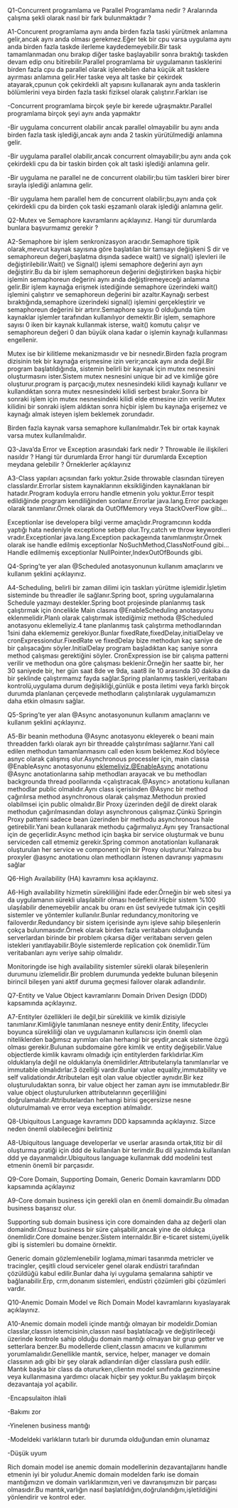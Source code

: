 ﻿Q1-Concurrent programlama ve Parallel Programlama nedir ? Aralarında çalışma şekli olarak nasıl bir fark bulunmaktadır ?

A1-Concurent programlama aynı anda birden fazla taski yürütmek anlamına gelir,ancak aynı anda olması gerekmez.Eğer tek bir cpu varsa uygulama aynı anda birden fazla taskde ilerleme kaydedemeyebilir.Bir task tamamlanmadan onu bırakıp diğer taske başlayabilir sonra bıraktığı taskden devam edip onu bitirebilir.Parallel programlama bir uygulamanın tasklerini birden fazla cpu da parallel olarak işlenebilen daha küçük alt tasklere ayırması anlamına gelir.Her taske veya alt taske bir çekirdek atayarak,cpunun çok çekirdekli alt yapısını kullanarak aynı anda tasklerin bölümlerini veya birden fazla taski fiziksel olarak çalıştırır.Farkları ise

-Concurrent programlama birçok şeyle bir kerede uğraşmaktır.Parallel programlama birçok şeyi aynı anda yapmaktır

-Bir uygulama concurrent olabilir ancak parallel olmayabilir bu aynı anda birden fazla task işlediği,ancak aynı anda 2 taskin yürütülmediği anlamına gelir.

-Bir uygulama parallel olabilir,ancak concurrent olmayabilir;bu aynı anda çok çekirdekli cpu da bir taskin birden çok alt taski işlediği anlamına gelir.

-Bir uygulama ne parallel ne de concurrent olabilir;bu tüm taskleri birer birer sırayla işlediği anlamına gelir.

-Bir uygulama hem parallel hem de concurrent olabilir;bu,aynı anda çok çekirdekli cpu da birden çok taski eşzamanlı olarak işlediği anlamına gelir.

Q2-Mutex ve Semaphore kavramlarını açıklayınız. Hangi tür durumlarda bunlara başvurmamız gerekir ?

A2-Semaphore bir işlem senkronizasyon aracıdır.Semaphore tipik olarak,mevcut kaynak sayısına göre başlatılan bir tamsayı değişkeni S dir ve semaphoreun değeri,başlatma dışında sadece wait() ve signal() işlevleri ile değiştirilebilir.Wait() ve Signal() işlemi semaphore değerini ayrı ayrı değiştirir.Bu da bir işlem semaphoreun değerini değiştirirken başka hiçbir işlemin semaphoreun değerini aynı anda değiştiremeyeceği anlamına gelir.Bir işlem kaynağa erişmek istediğinde  semaphore üzerindeki wait() işlemini çalıştırır ve semaphoreun değerini bir azaltır.Kaynağı serbest bıraktığında,semaphore üzerindeki signal() işlemini gerçekleştirir ve semaphoreun değerini bir artırır.Semaphore sayısı 0 olduğunda tüm kaynaklar işlemler tarafından kullanılıyor demektir.Bir işlem, semaphore sayısı 0 iken bir kaynak kullanmak isterse, wait() komutu çalışır ve semaphoreun değeri 0 dan büyük olana kadar o işlemin kaynağı kullanması engellenir.

Mutex ise bir kilitleme mekanizmasıdır ve bir nesnedir.Birden fazla program dizisinin tek bir kaynağa erişmesine izin verir;ancak aynı anda değil.Bir program başlatıldığında, sistemin belirli bir kaynak için mutex nesnesini oluşturmasını ister.Sistem mutex nesnesini unique bir ad ve kimliğe göre oluşturur.program iş parçacığı,mutex nesnesindeki kilidi kaynağı kullanır ve kullandıktan sonra mutex nesnesindeki kilidi serbest bırakır.Sonra bir sonraki işlem için mutex nesnesindeki kilidi elde etmesine izin verilir.Mutex kilidini bir sonraki işlem aldıktan sonra hiçbir işlem bu kaynağa erişemez ve kaynağı almak isteyen işlem beklemek zorundadır.

Birden fazla kaynak varsa semaphore kullanılmalıdır.Tek bir ortak kaynak varsa mutex kullanılmalıdır.

Q3-Java’da Error ve Exception arasındaki fark nedir ? Throwable ile ilişkileri nasıldır ? Hangi tür durumlarda Error hangi tür durumlarda Exception meydana gelebilir ? Örneklerler açıklayınız

A3-Class yapıları açısından farkı yoktur.2side throwable clasından türeyen classlardır.Errorlar sistem kaynaklarının eksikliğinden kaynaklanan bir hatadır.Program koduyla erroru handle etmenin yolu yoktur.Error tespit edildiğinde program kendiliğinden sonlanır.Errorlar java.lang.Error packageı olarak tanımlanır.Örnek olarak da OutOfMemory veya StackOverFlow gibi…

Exceptionlar ise developera bilgi verme amaçlıdır.Programcının kodda yaptığı hata nedeniyle exceptione sebep olur.Try,catch ve throw keywordleri vradır.Exceptionlar java.lang.Exception packageında tanımlanmıştır.Örnek olarak ise handle edilmiş exceptionlar NoSuchMethod,ClassNotFound gibi…Handle edilmemiş exceptionlar NullPointer,IndexOutOfBounds gibi.

Q4-Spring’te yer alan @Scheduled anotasyonunun kullanım amaçlarını ve kullanım şeklini açıklayınız.

A4-Scheduling, belirli bir  zaman dilimi için taskları yürütme işlemidir.İşletim sisteminde bu threadler ile sağlanır.Spring boot, spring uygulamalarına Schedule yazmayı destekler.Spring boot projesinde planlanmış task çalıştırmak için öncelikle Main clasına @EnableScheduling anotasyonu eklenmelidir.Planlı olarak çalıştırmak istediğimiz methoda @Scheduled anotasyonu eklemeliyiz.4 tane planlanmış task çalıştırma methodlarından 1sini daha eklememiz gerekiyor.Bunlar fixedRate,fixedDelay,initialDelay ve cronExpressiondur.FixedRate ve fixedDelay bize methodun kaç saniye de bir çalışacağını söyler.InitialDelay program başladıktan kaç saniye sonra method çalışması gerektiğini söyler. CronExpression ise bir çalışma patterni verilir ve methodun ona göre çalışması beklenir.Örneğin her saatte bir, her 30 saniyede bir, her gün saat 8de ve 9da, saat8 ile 10 arasında 30 dakika da bir şeklinde çalıştırmamız fayda sağlar.Spring planlanmış taskleri,veritabanı kontrolü,uygulama durum değişikliği,günlük e posta iletimi veya farklı birçok durumda planlanan çerçevede methodların çalıştırılarak uygulamamızın daha etkin olmasını sağlar.

Q5-Spring’te yer alan @Async anotasyonunun kullanım amaçlarını ve kullanım şeklini açıklayınız.

A5-Bir beanin methoduna @Async anotasyonu ekleyerek o beani main threadden farklı olarak ayrı bir threadde çalıştırılması sağlarnır.Yani call edilen methodun tamamlanmasını call eden kısım beklemez.Kod böylece asnyc olarak çalışmış olur.Asynchronous processler için, main classa @EnableAsync anotasyonunu <eklemeliyiz.@EnableAsync> anotationu @Async anotationlarına sahip methodları arayacak ve bu methodları backgrounda thread poollarında <çalıştıracak.@Async> anotationu kullanan methodlar public olmalıdır.Aynı class içerisinden @Async bir method çağırılırsa method asynchronous olarak çalışmaz.Methodun proxied olabilmsei için public olmalıdır.Bir Proxy üzerinden değil de direkt olarak methodun çağırılmasından dolayı asynchronous çalışmaz.Çünkü Springin Proxy patterni sadece bean üzerinden bir methodu asynchronous hale getirebilir.Yani bean kullanarak methodu çağırmalıyız.Aynı şey Transactional için de geçerlidir.Async method için başka bir service oluşturmak ve bunu serviceden call etmemiz gerekir.Spring common anotationları kullanarak oluşturulan her service ve component için bir Proxy oluşturur.Yalnızca bu proxyler @async anotationu olan methodların istenen davranışı yapmasını sağlar


Q6-High Availability (HA) kavramını kısa açıklayınız.

A6-High availability hizmetin sürekliliğini ifade eder.Örneğin bir web sitesi ya da uygulamanın sürekli ulaşılabilir olması hedeflenir.Hiçbir sistem %100 ulaşılabilir denemeyebilir ancak bu oranı en üst seviyede tutmak için çeşitli sistemler ve yöntemler kullanılır.Bunlar redundancy,monitoring ve failoverdır.Redundancy bir sistem içerisinde aynı işleve sahip bileşenlerin çokça bulunmasıdır.Örnek olarak birden fazla veritabanı olduğunda serverlardan birinde bir problem çıkarsa diğer veritabanı serverı gelen istekleri yanıtlayabilir.Böyle sistemlerde replication çok önemlidir.Tüm veritabanları aynı veriye sahip olmalıdır.

Monitoringde ise high availability sistemler sürekli olarak bileşenlerin durumunu izlemelidir.Bir problem durumunda yedekte bulunan bileşenin birincil bileşen yani aktif duruma geçmesi failover olarak adlandırılır.

Q7-Entity ve Value Object kavramlarını Domain Driven Design (DDD) kapsamında açıklayınız.

A7-Entityler özellikleri ile değil,bir süreklilik ve kimlik dizisiyle tanımlanır.Kimliğiyle tanımlanan nesneye entity denir.Entity, lifecycleı boyunca sürekliliği olan ve uygulamanın kullanıcısı için önemli olan niteliklerden bağımsız ayrımları olan herhangi bir şeydir,ancak sisteme özgü olması gerekir.Bulunan subdomaine göre kimlik ve entity değişebilir.Value objectlerde kimlik kavramı olmadığı için entitylerden farklıdırlar.Kim olduklarıyla değil ne olduklarıyla önemlidirler.Attributelarıyla tanımlanırlar ve immutable olmalıdırlar.3 özelliği vardır.Bunlar value equality,immutability ve self validationdır.Atributeları eşit olan value objectler aynıdır.Bir kez oluşturuludaktan sonra, bir value object her zaman aynı ise immutabledır.Bir value object oluşturulurken attributelarının geçerliliğini doğrulamalıdır.Attributelardan herhangi birisi geçersizse nesne oluturulmamalı ve error veya exception atılmalıdır. 

Q8-Ubiquitous Language kavramını DDD kapsamında açıklayınız. Sizce neden önemli olabileceğini belirtiniz

A8-Ubiquitous language developerlar ve userlar arasında ortak,titiz bir dil oluşturma pratiği için ddd de kullanılan bir terimdir.Bu dil yazılımda kullanılan ddd ye dayanmalıdır.Ubiquitous language kullanmak ddd modelini test etmenin önemli bir parçasıdır. 

Q9-Core Domain, Supporting Domain, Generic Domain kavramlarını DDD kapsamında açıklayınız

A9-Core domain business için gerekli olan en önemli domaindir.Bu olmadan business başarısız olur.

Supporting sub domain business için core domainden daha az değerli olan domaindir.Onsuz business bir süre çalışabilir,ancak yine de oldukça önemlidir.Core domaine benzer.Sistem internaldır.Bir e-ticaret sistemi,üyelik gibi iş sistemleri bu domaine örnektir.

Generic domain gözlemlenebilir loglama,mimari tasarımda metricler ve tracingler, çeşitli cloud serviceler genel olarak endüstri tarafından çözüldüğü kabul edilir.Bunlar daha iyi uygulama şemalarına sahiptir ve bağlanabilir.Erp, crm,donanım sistemleri, endüstri çözümleri gibi çözümleri vardır. 

Q10-Anemic Domain Model ve Rich Domain Model kavramlarını kıyaslayarak açıklayınız.

A10-Anemic domain modeli içinde mantığı olmayan bir modeldir.Domian classlar,classın istemcisinin,classın nasıl başlatılacağı ve değiştirileceği üzerinde kontrole sahip olduğu domain mantığı olmayan bir grup getter ve setterlara benzer.Bu modellerde client,classın amacını ve kullanımını yorumlamalıdır.Genellikle mantık, service, helper, manager ve domain classının adı gibi bir şey olarak adlandırılan diğer classlara push edilir. Mantık başka bir class da otururken,clientın model sınıfında gezinmesine veya kullanmasına yardımcı olacak hiçbir şey yoktur.Bu yaklaşım birçok dezavantaja yol açabilir.

-Encapsulaiton ihlali

-Bakımı zor

-Yinelenen business mantığı

-Modeldeki varlıkların tutarlı bir durumda olduğundan emin olunamaz

-Düşük uyum

Rich domain model ise anemic domain modellerinin dezavantajlarını handle etmenin iyi bir yoludur.Anemic domain modelden farkı ise domain mantığımızın ve domain varlıklarımızın,veri ve davranışımızın bir parçası olmasıdır.Bu mantık,varlığın nasıl başlatıldığını,doğrulandığını,işletildiğini yönlendirir ve kontrol eder.
